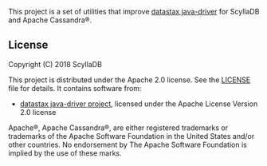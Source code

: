 This project is a set of utilities that improve [datastax java-driver](https://github.com/datastax/java-driver) for ScyllaDB and Apache Cassandra®.

## License

Copyright (C) 2018 ScyllaDB

This project is distributed under the Apache 2.0 license. See the [LICENSE](https://github.com/haaawk/scylla-java-driver-tools/blob/master/LICENSE) file for details.
It contains software from:

* [datastax java-driver project](https://github.com/datastax/java-driver), licensed under the Apache License Version 2.0 license

Apache®, Apache Cassandra®,  are either registered trademarks or trademarks of 
the Apache Software Foundation in the United States and/or other countries. 
No endorsement by The Apache Software Foundation is implied by the use of these marks.
